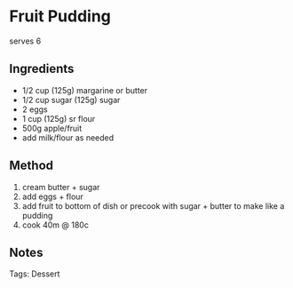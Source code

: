 # Fruit Pudding

serves 6

## Ingredients

* 1/2 cup (125g) margarine or butter
* 1/2 cup sugar (125g) sugar
* 2 eggs
* 1 cup (125g) sr flour
* 500g apple/fruit
* add milk/flour as needed

## Method

1. cream butter + sugar
2. add eggs + flour
3. add fruit to bottom of dish or precook with sugar + butter to make like a pudding
1. cook 40m @ 180c

## Notes

Tags: Dessert
